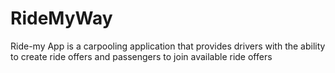 # RideMyWay
Ride-my App is a carpooling application that provides drivers with the ability to create ride offers and passengers to join available ride offers
